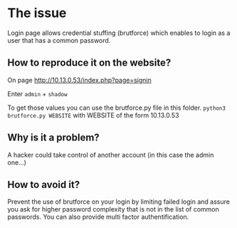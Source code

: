 # The issue
Login page allows credential stuffing (brutforce) which enables to login as a user that has a common password.

## How to reproduce it on the website?
On page  http://10.13.0.53/index.php?page=signin

Enter `admin` + `shadow`

To get those values you can use the brutforce.py file in this folder.
```python3 brutforce.py WEBSITE``` with WEBSITE of the form 10.13.0.53

## Why is it a problem?
A hacker could take control of another account (in this case the admin one...)

## How to avoid it?
Prevent the use of brutforce on your login by limiting failed login and assure you ask for higher password complexity that is not in the list of common passwords.
You can also provide multi factor authentification.
